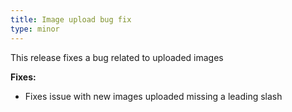 ```yaml
---
title: Image upload bug fix
type: minor
---
```


This release fixes a bug related to uploaded images

**Fixes:**

* Fixes issue with new images uploaded missing a leading slash&nbsp;
